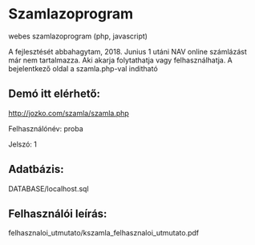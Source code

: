 # Szamlazoprogram
webes szamlazoprogram (php, javascript)

A fejlesztését abbahagytam, 2018. Junius 1 utáni NAV online számlázást már nem tartalmazza. Aki akarja folytathatja vagy felhasználhatja.
A bejelentkező oldal a szamla.php-val inditható

## Demó itt elérhető:
http://jozko.com/szamla/szamla.php

Felhasználónév: proba

Jelszó:         1

## Adatbázis: 
DATABASE/localhost.sql

## Felhasználói leírás: 
felhasznaloi_utmutato/kszamla_felhasznaloi_utmutato.pdf
